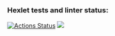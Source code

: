 ### Hexlet tests and linter status:
[![Actions Status](https://github.com/KirVoloff/python-project-50/workflows/hexlet-check/badge.svg)](https://github.com/KirVoloff/python-project-50/actions)
<a href="https://codeclimate.com/github/KirVoloff/python-project-50/maintainability"><img src="https://api.codeclimate.com/v1/badges/33dd7be23993e377a447/maintainability" /></a>
